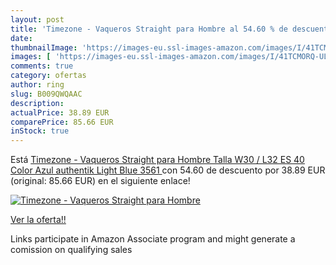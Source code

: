```yaml
---
layout: post
title: 'Timezone - Vaqueros Straight para Hombre al 54.60 % de descuento'
date: 
thumbnailImage: 'https://images-eu.ssl-images-amazon.com/images/I/41TCMORQ-UL._SL200_.jpg'
images: [ 'https://images-eu.ssl-images-amazon.com/images/I/41TCMORQ-UL._SL200_.jpg' ]
comments: true
category: ofertas
author: ring
slug: B009QWQAAC
description:
actualPrice: 38.89 EUR
comparePrice: 85.66 EUR
inStock: true
---
```


Está [Timezone - Vaqueros Straight para Hombre  Talla W30 / L32  ES 40   Color Azul  authentik Light Blue 3561 ](https://www.amazon.es/dp/B009QWQAAC/?tag=tolees-21) con 54.60 de descuento por 38.89 EUR (original: 85.66 EUR) en el siguiente enlace!

[![Timezone - Vaqueros Straight para Hombre](https://images-eu.ssl-images-amazon.com/images/I/41TCMORQ-UL._SL200_.jpg)](https://www.amazon.es/dp/B009QWQAAC/?tag=tolees-21)

[Ver la oferta!!](https://www.amazon.es/dp/B009QWQAAC/?tag=tolees-21)

Links participate in Amazon Associate program and might generate a comission on qualifying sales


